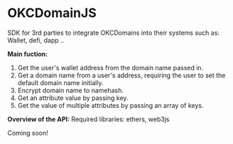# OKCDomainJS

SDK for 3rd parties to integrate OKCDomains into their systems such as: Wallet, defi, dapp ..

**Main fuction:**
1. Get the user's wallet address from the domain name passed in.
2. Get a domain name from a user's address, requiring the user to set the default domain name initially.
3. Encrypt domain name to namehash.
4. Get an attribute value by passing key.
5. Get the value of multiple attributes by passing an array of keys.

**Overview of the API:**
Required libraries: ethers, web3js

Coming soon!
